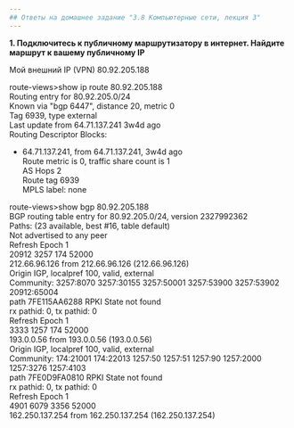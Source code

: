 ```yaml
---
## Ответы на домашнее задание "3.8 Компьютерные сети, лекция 3" 
---
```

                    
<strong>1. Подключитесь к публичному маршрутизатору в интернет. Найдите маршрут к вашему публичному IP</strong>

Мой внешний IP (VPN) 80.92.205.188    
    
route-views>show ip route 80.92.205.188     
Routing entry for 80.92.205.0/24      
  Known via "bgp 6447", distance 20, metric 0     
  Tag 6939, type external     
  Last update from 64.71.137.241 3w4d ago     
  Routing Descriptor Blocks:      
  * 64.71.137.241, from 64.71.137.241, 3w4d ago     
      Route metric is 0, traffic share count is 1     
      AS Hops 2     
      Route tag 6939      
      MPLS label: none      
    
  
route-views>show bgp 80.92.205.188      
BGP routing table entry for 80.92.205.0/24, version 2327992362    
Paths: (23 available, best #16, table default)    
  Not advertised to any peer    
  Refresh Epoch 1   
  20912 3257 174 52000    
    212.66.96.126 from 212.66.96.126 (212.66.96.126)    
      Origin IGP, localpref 100, valid, external    
      Community: 3257:8070 3257:30155 3257:50001 3257:53900 3257:53902 20912:65004    
      path 7FE115AA6288 RPKI State not found    
      rx pathid: 0, tx pathid: 0    
  Refresh Epoch 1   
  3333 1257 174 52000   
    193.0.0.56 from 193.0.0.56 (193.0.0.56)   
      Origin IGP, localpref 100, valid, external    
      Community: 174:21001 174:22013 1257:50 1257:51 1257:90 1257:2000 1257:3276 1257:4103    
      path 7FE0D9FA0810 RPKI State not found    
      rx pathid: 0, tx pathid: 0    
  Refresh Epoch 1   
  4901 6079 3356 52000    
    162.250.137.254 from 162.250.137.254 (162.250.137.254)    
    
    
  



